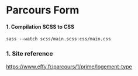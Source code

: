 # Parcours Form

#### 1. Compilation SCSS to CSS 
 `sass --watch scss/main.scss:css/main.css`
 
### 1. Site reference
https://www.effy.fr/parcours/1/prime/logement-type